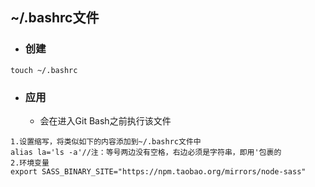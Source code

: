 

## ~/.bashrc文件

* ### 创建

```
touch ~/.bashrc
```

* ### 应用

  * 会在进入Git Bash之前执行该文件

```
1.设置缩写，将类似如下的内容添加到~/.bashrc文件中
alias la='ls -a'//注：等号两边没有空格，右边必须是字符串，即用'包裹的
2.环境变量
export SASS_BINARY_SITE="https://npm.taobao.org/mirrors/node-sass"
```





